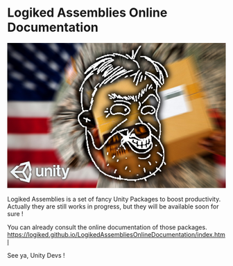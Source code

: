 

# Logiked Assemblies Online Documentation

![Intro img](./_site/images/home/logikedImg.jpg)


Logiked Assemblies is a set of fancy Unity Packages to boost productivity. Actually they are still works in progress, but they will be available soon for sure !

You can already consult the online documentation of those packages.
https://logiked.github.io/LogikedAssembliesOnlineDocumentation/index.html


See ya, Unity Devs !

